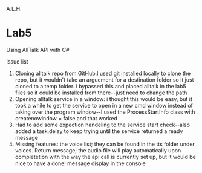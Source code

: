 A.L.H.
# Lab5

Using AllTalk API with C#

Issue list
1. Cloning alltalk repo from GitHub:I used git installed locally to clone the repo, but it wouldn't take an arguement for a destination folder so it just cloned to a temp folder. i bypassed this and placed alltalk in the lab5 files so it could be installed from there--just need to change the path
2. Opening alltalk service in a window: i thought this would be easy, but it took a while to get the service to open in a new cmd window instead of taking over the program window--I used the ProcessStartInfo class with createnowindow = false and that worked
3. Had to add some expection handeling to the service start check--also added a task.delay to keep trying until the service returned a ready message
4. Missing features: the voice list; they can be found in the tts folder under voices. Return message; the audio file will play automatically upon completetion with the way the api call is currently set up, but it would be nice to have a done! message display in the console 
